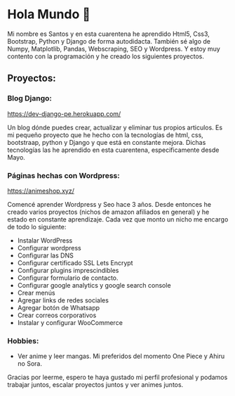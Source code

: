 # Hola Mundo 👋

Mi nombre es Santos y en esta cuarentena he aprendido Html5, Css3, Bootstrap, Python y Django de forma autodidacta. También sé algo de Numpy, Matplotlib, Pandas, Webscraping, SEO y Wordpress. Y estoy muy contento con la programación y he creado los siguientes proyectos.

## Proyectos:

### Blog Django: 

https://dev-django-pe.herokuapp.com/

Un blog dónde puedes crear, actualizar y eliminar tus propios articulos. Es mi pequeño proyecto que he hecho con la tecnologías de html, css, bootstraap, python y Django y que está en constante mejora. Dichas tecnologías las he aprendido en esta cuarentena, especificamente desde Mayo.

### Páginas hechas con Wordpress: 

https://animeshop.xyz/

Comencé aprender Wordpress y Seo hace 3 años. Desde entonces he creado varios proyectos (nichos de amazon afiliados en general) y he estado en constante aprendizaje. Cada vez que monto un nicho me encargo de todo lo siguiente:

- Instalar WordPress
- Configurar wordpress
- Configurar las DNS
- Configurar certificado SSL Lets Encrypt
- Configurar plugins imprescindibles
- Configurar formulario de contacto.
- Configurar google analytics y google search console
- Crear menús
- Agregar links de redes sociales
- Agregar botón de Whatsapp
- Crear correos corporativos
- Instalar y configurar WooCommerce

### Hobbies:

- Ver anime y leer mangas. Mi preferidos del momento One Piece y Ahiru no Sora.

Gracias por leerme, espero te haya gustado mi perfil profesional y podamos trabajar juntos, escalar proyectos juntos y ver animes juntos.
